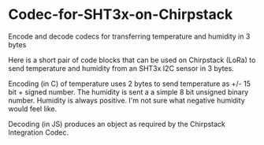 # Codec-for-SHT3x-on-Chirpstack
Encode and decode codecs for transferring temperature and humidity in 3 bytes 

Here is a short pair of code blocks that can be used on Chirpstack (LoRa) to send temperature and humidity from an SHT3x I2C sensor in 3 bytes.

Encoding (in C) of temperature uses 2 bytes to send temperature as +/- 15 bit + signed number. The humidity is sent a a simple 8 bit unsigned binary number. Humidity is always positive.  I'm not sure what negative humidity would feel like.

Decoding (in JS) produces an object as required by the Chirpstack Integration Codec.
